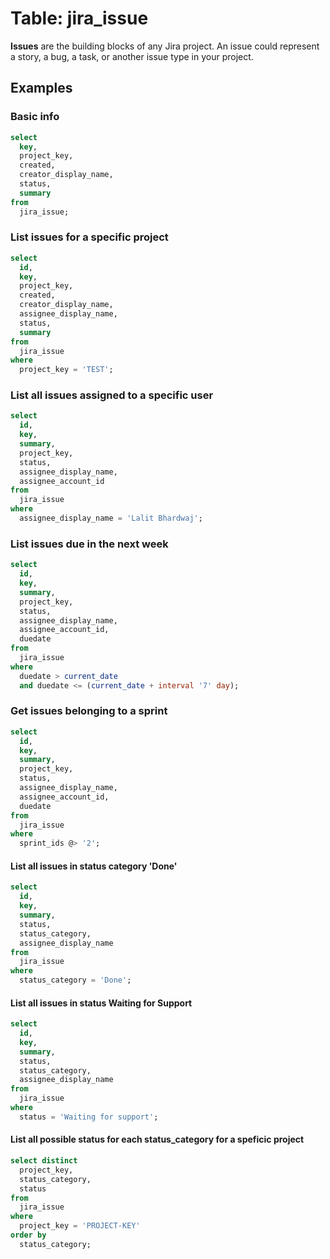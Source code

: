# Table: jira_issue

**Issues** are the building blocks of any Jira project. An issue could represent a story, a bug, a task, or another issue type in your project.

## Examples

### Basic info

```sql
select
  key,
  project_key,
  created,
  creator_display_name,
  status,
  summary
from
  jira_issue;
```

### List issues for a specific project

```sql
select
  id,
  key,
  project_key,
  created,
  creator_display_name,
  assignee_display_name,
  status,
  summary
from
  jira_issue
where
  project_key = 'TEST';
```

### List all issues assigned to a specific user

```sql
select
  id,
  key,
  summary,
  project_key,
  status,
  assignee_display_name,
  assignee_account_id
from
  jira_issue
where
  assignee_display_name = 'Lalit Bhardwaj';
```

### List issues due in the next week
```sql
select
  id,
  key,
  summary,
  project_key,
  status,
  assignee_display_name,
  assignee_account_id,
  duedate
from
  jira_issue
where
  duedate > current_date
  and duedate <= (current_date + interval '7' day);
```



### Get issues belonging to a sprint

```sql
select
  id,
  key,
  summary,
  project_key,
  status,
  assignee_display_name,
  assignee_account_id,
  duedate
from
  jira_issue
where
  sprint_ids @> '2';
```

#### List all issues in status category 'Done'

```sql
select
  id,
  key,
  summary,
  status,
  status_category,
  assignee_display_name
from
  jira_issue
where
  status_category = 'Done';
```

#### List all issues in status Waiting for Support

```sql
select
  id,
  key,
  summary,
  status,
  status_category,
  assignee_display_name
from
  jira_issue
where
  status = 'Waiting for support';
```

#### List all possible status for each status_category for a speficic project

```sql
select distinct
  project_key,
  status_category,
  status
from
  jira_issue
where
  project_key = 'PROJECT-KEY'
order by
  status_category;
```